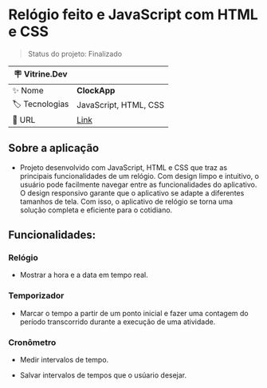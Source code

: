 # Relógio feito e JavaScript com HTML e CSS

> Status do projeto: Finalizado



| :placard: Vitrine.Dev |     |
| -------------  | --- |
| :sparkles: Nome        | **ClockApp**
 | :label: Tecnologias | JavaScript, HTML, CSS
| :rocket: URL         | [Link](https://javascript-relogio.vercel.app)


<h2> Sobre a aplicação </h2>

 - Projeto desenvolvido com JavaScript, HTML e CSS que traz as principais funcionalidades de um relógio. Com design limpo e intuitivo, o usuário pode facilmente navegar entre as funcionalidades do aplicativo. O design responsivo garante que o aplicativo se adapte a diferentes tamanhos de tela. Com isso, o aplicativo de relógio se torna uma solução completa e eficiente para o cotidiano.

<h2> Funcionalidades: </h2>

  <h3> Relógio </h3>
 
 - Mostrar a hora e a data em tempo real.
  
  <h3> Temporizador </h3>
  
 - Marcar o tempo a partir de um ponto inicial e fazer uma contagem do período transcorrido durante a execução de uma atividade.
   
  <h3> Cronômetro </h3>
   
 - Medir intervalos de tempo.
    
 - Salvar intervalos de tempos que o usúario desejar.
 
 

